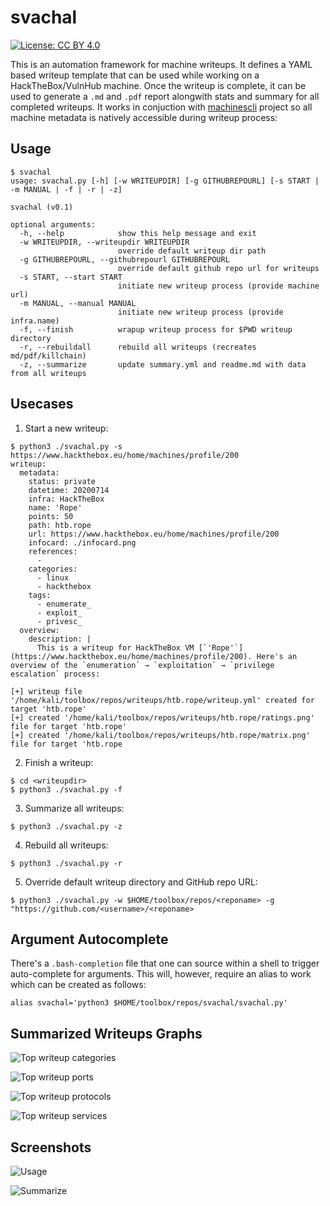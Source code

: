 # svachal

[![License: CC BY 4.0](ccby4.svg)](https://creativecommons.org/licenses/by/4.0/)

This is an automation framework for machine writeups. It defines a YAML based writeup template that can be used while working on a HackTheBox/VulnHub machine. Once the writeup is complete, it can be used to generate a `.md` and `.pdf` report alongwith stats and summary for all completed writeups. It works in conjuction with [machinescli](https://github.com/7h3rAm/machinescli) project so all machine metadata is natively accessible during writeup process:

## Usage
```console
$ svachal 
usage: svachal.py [-h] [-w WRITEUPDIR] [-g GITHUBREPOURL] [-s START | -m MANUAL | -f | -r | -z]

svachal (v0.1)

optional arguments:
  -h, --help            show this help message and exit
  -w WRITEUPDIR, --writeupdir WRITEUPDIR
                        override default writeup dir path
  -g GITHUBREPOURL, --githubrepourl GITHUBREPOURL
                        override default github repo url for writeups
  -s START, --start START
                        initiate new writeup process (provide machine url)
  -m MANUAL, --manual MANUAL
                        initiate new writeup process (provide infra.name)
  -f, --finish          wrapup writeup process for $PWD writeup directory
  -r, --rebuildall      rebuild all writeups (recreates md/pdf/killchain)
  -z, --summarize       update summary.yml and readme.md with data from all writeups
```

## Usecases
1. Start a new writeup:
```console
$ python3 ./svachal.py -s https://www.hackthebox.eu/home/machines/profile/200
writeup:
  metadata:
    status: private
    datetime: 20200714
    infra: HackTheBox
    name: 'Rope'
    points: 50
    path: htb.rope
    url: https://www.hackthebox.eu/home/machines/profile/200
    infocard: ./infocard.png
    references:
      - 
    categories:
      - linux
      - hackthebox
    tags:
      - enumerate_
      - exploit_
      - privesc_
  overview:
    description: |
      This is a writeup for HackTheBox VM [`'Rope'`](https://www.hackthebox.eu/home/machines/profile/200). Here's an overview of the `enumeration` → `exploitation` → `privilege escalation` process:

[+] writeup file '/home/kali/toolbox/repos/writeups/htb.rope/writeup.yml' created for target 'htb.rope'
[+] created '/home/kali/toolbox/repos/writeups/htb.rope/ratings.png' file for target 'htb.rope'
[+] created '/home/kali/toolbox/repos/writeups/htb.rope/matrix.png' file for target 'htb.rope
```

2. Finish a writeup:
```console
$ cd <writeupdir>
$ python3 ./svachal.py -f
```

3. Summarize all writeups:
```console
$ python3 ./svachal.py -z
```

4. Rebuild all writeups:
```console
$ python3 ./svachal.py -r
```

5. Override default writeup directory and GitHub repo URL:
```console
$ python3 ./svachal.py -w $HOME/toolbox/repos/<reponame> -g "https://github.com/<username>/<reponame>
```

## Argument Autocomplete
There's a `.bash-completion` file that one can source within a shell to trigger auto-complete for arguments. This will, however, require an alias to work which can be created as follows:
```console
alias svachal='python3 $HOME/toolbox/repos/svachal/svachal.py'
```

## Summarized Writeups Graphs

![Top writeup categories](top_categories.png)

![Top writeup ports](top_ports.png)

![Top writeup protocols](top_protocols.png)

![Top writeup services](top_services.png)

## Screenshots

![Usage](screenshot01.png)

![Summarize](screenshot02.png)
